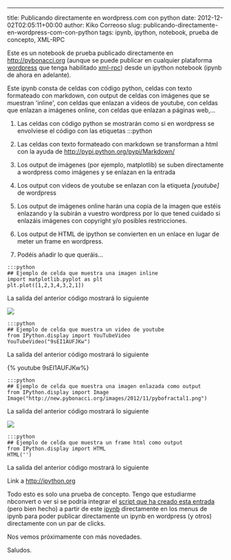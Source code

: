 ---
title: Publicando directamente en wordpress.com con python
date: 2012-12-02T02:05:11+00:00
author: Kiko Correoso
slug: publicando-directamente-en-wordpress-com-con-python
tags: ipynb, ipython, notebook, prueba de concepto, XML-RPC

Este es un notebook de prueba publicado directamente en <http://pybonacci.org> (aunque se puede publicar en cualquier plataforma [wordpress](http://wordpress.org/) que tenga habilitado [xml-rpc](http://codex.wordpress.org/XML-RPC_Support)) desde un ipython notebook (ipynb de ahora en adelante).

Este ipynb consta de celdas con código python, celdas con texto formateado con markdown, con output de celdas con imágenes que se muestran 'inline', con celdas que enlazan a videos de youtube, con celdas que enlazan a imágenes online, con celdas que enlazan a páginas web,...

  1. Las celdas con código python se mostrarán como si en wordpress se envolviese el código con las etiquetas
        :::python
    

  1. Las celdas con texto formateado con markdown se transforman a html con la ayuda de <http://pypi.python.org/pypi/Markdown/>

  1. Los output de imágenes (por ejemplo, matplotlib) se suben directamente a wordpress como imágenes y se enlazan en la entrada

  1. Los output con videos de youtube se enlazan con la etiqueta _[youtube]_ de wordpress

  1. Los output de imágenes online harán una copia de la imagen que estéis enlazando y la subirán a vuestro wordpress por lo que tened cuidado si enlazáis imágenes con copyright y/o posibles restricciones.

  1. Los output de HTML de ipython se convierten en un enlace en lugar de meter un frame en wordpress.

  1. Podéis añadir lo que queráis...

    :::python
    ## Ejemplo de celda que muestra una imagen inline
    import matplotlib.pyplot as plt
    plt.plot([1,2,3,4,3,2,1])

La salida del anterior código mostrará lo siguiente
  
![](http://new.pybonacci.org/images/2012/12/wpid-publicando_directamente_en_wordpress-com_con_python0.png)

    :::python
    ## Ejemplo de celda que muestra un video de youtube
    from IPython.display import YouTubeVideo
    YouTubeVideo("9sEI1AUFJKw")

La salida del anterior código mostrará lo siguiente
  
{% youtube 9sEI1AUFJKw%}

    :::python
    ## Ejemplo de celda que muestra una imagen enlazada como output
    from IPython.display import Image
    Image("http://new.pybonacci.org/images/2012/11/pybofractal1.png")

La salida del anterior código mostrará lo siguiente
  
![](http://new.pybonacci.org/images/2012/12/wpid-publicando_directamente_en_wordpress-com_con_python1.png)

    :::python
    ## Ejemplo de celda que muestra un frame html como output
    from IPython.display import HTML
    HTML('')

La salida del anterior código mostrará lo siguiente
  
Link a <http://ipython.org>

Todo esto es solo una prueba de concepto. Tengo que estudiarme nbconvert o ver si se podría integrar el [script que ha creado esta entrada](https://gist.github.com/4186007) (pero bien hecho) a partir de este [ipynb](http://nbviewer.ipython.org/4185988/) directamente en los menus de ipynb para poder publicar directamente un ipynb en wordpress (y otros) directamente con un par de clicks.

Nos vemos próximamente con más novedades.

Saludos.
